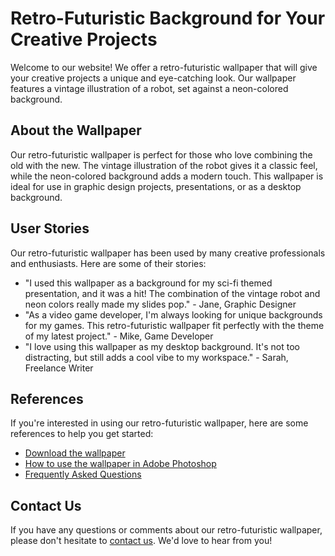 <!--font:Poppins-->

# Retro-Futuristic Background for Your Creative Projects

Welcome to our website! We offer a retro-futuristic wallpaper that will give your creative projects a unique and eye-catching look. Our wallpaper features a vintage illustration of a robot, set against a neon-colored background.

## About the Wallpaper

Our retro-futuristic wallpaper is perfect for those who love combining the old with the new. The vintage illustration of the robot gives it a classic feel, while the neon-colored background adds a modern touch. This wallpaper is ideal for use in graphic design projects, presentations, or as a desktop background.

## User Stories

Our retro-futuristic wallpaper has been used by many creative professionals and enthusiasts. Here are some of their stories:

- "I used this wallpaper as a background for my sci-fi themed presentation, and it was a hit! The combination of the vintage robot and neon colors really made my slides pop." - Jane, Graphic Designer
- "As a video game developer, I'm always looking for unique backgrounds for my games. This retro-futuristic wallpaper fit perfectly with the theme of my latest project." - Mike, Game Developer
- "I love using this wallpaper as my desktop background. It's not too distracting, but still adds a cool vibe to my workspace." - Sarah, Freelance Writer

## References

If you're interested in using our retro-futuristic wallpaper, here are some references to help you get started:

- [Download the wallpaper](#download)
- [How to use the wallpaper in Adobe Photoshop](#photoshop)
- [Frequently Asked Questions](#faq)

## Contact Us

If you have any questions or comments about our retro-futuristic wallpaper, please don't hesitate to [contact us](#contact). We'd love to hear from you!

<!--

Write me content for website with wallpaper which alt text is:

"A retro-futuristic wallpaper featuring a vintage illustration of a robot, set against a neon-colored background."

The name/title of the page should not be 1:1 copy of the alt text but rather a real content of the website which is using this wallpaper.

- Use markdown format 
- Start with heading
- Heading should be short and concise
- The content should look like a real website 
- The website should not be about the wallpaper, wallpaper is just a related background
- Heading should be contain work "wallpaper" or "background"
- Include real sections like references, contact, user stories, etc. use things relevant to the page purpose.
- Feel free to use structure like headings, bullets, numbering, blockquotes, paragraphs, horizontal lines, etc.
- You can use formatting like bold or _italic_
- You can include UTF-8 emojis
- Links should be only #hash anchors (and you can refer to the document itself)
- Do not include images


---


# Retro-Futuristic Background for Your Creative Projects

Welcome to our website! We offer a retro-futuristic wallpaper that will give your creative projects a unique and eye-catching look. Our wallpaper features a vintage illustration of a robot, set against a neon-colored background.

## About the Wallpaper

Our retro-futuristic wallpaper is perfect for those who love combining the old with the new. The vintage illustration of the robot gives it a classic feel, while the neon-colored background adds a modern touch. This wallpaper is ideal for use in graphic design projects, presentations, or as a desktop background.

## User Stories

Our retro-futuristic wallpaper has been used by many creative professionals and enthusiasts. Here are some of their stories:

- "I used this wallpaper as a background for my sci-fi themed presentation, and it was a hit! The combination of the vintage robot and neon colors really made my slides pop." - Jane, Graphic Designer
- "As a video game developer, I'm always looking for unique backgrounds for my games. This retro-futuristic wallpaper fit perfectly with the theme of my latest project." - Mike, Game Developer
- "I love using this wallpaper as my desktop background. It's not too distracting, but still adds a cool vibe to my workspace." - Sarah, Freelance Writer

## References

If you're interested in using our retro-futuristic wallpaper, here are some references to help you get started:

- [Download the wallpaper](#download)
- [How to use the wallpaper in Adobe Photoshop](#photoshop)
- [Frequently Asked Questions](#faq)

## Contact Us

If you have any questions or comments about our retro-futuristic wallpaper, please don't hesitate to [contact us](#contact). We'd love to hear from you!

-->
